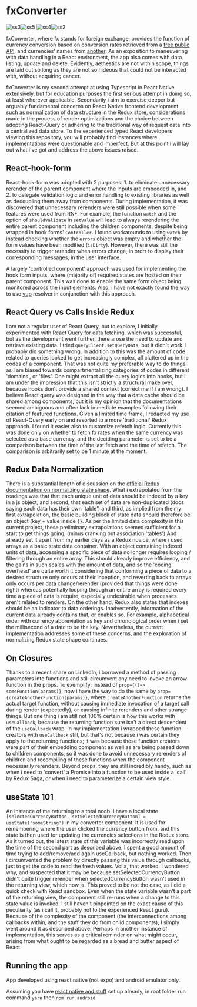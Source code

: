 # fxConverter

![ss3](https://i.postimg.cc/ZRTTbk1f/Screenshot-1641862445.png)![ss5](https://i.postimg.cc/50KvMm6R/Screenshot-1641864855.png)
![ss4](https://i.postimg.cc/g0bz7L4b/Screenshot-1641862375.png)![ss2](https://i.postimg.cc/8CdpgknJ/Screenshot-1641862389.png)


fxConverter, where fx stands for foreign exchange, provides the function of currency conversion based on conversion rates retrieved from a [free public API](https://freecurrencyapi.net/), and currencies' names from [another](https://openexchangerates.org/api/currencies.json). As an exposition to maneuvering with data handling in a React environment, the app also comes with data listing, update and delete. Evidently, aethestics are not within scope, things are laid out so long as they are not so hideous that could not be interacted with, without acquiring cancer.

fxConverter is my second attempt at using Typescript in React Native extensively, but for education purposes the first serious attempt in doing so, at least wherever applicable. Secondarily i aim to exercise deeper but arguably fundamental concerns on React Native frontend development such as normalization of data structure in the Redux store, considerations made in the process of render optimizations and the choice between adopting React-Query or adhering to the traditional way of request data into a centralized data store. To the experienced typed React developers viewing this repository, you will probably find instances where implementations were questionable and imperfect. But at this point i will lay out what i've got and address the above issues raised. 

## React-hook-form

React-hook-form was adopted with 2 purposes: 1. to eliminate unnecessary rerender of the paremt component where the inputs are embedded in, and 2. to delegate validation logic and error handling to existing libraries as well as decoupling them away from components. During implementation, it was discovered that unnecessary rerenders were still possible when some features were used from RNF. For example, the function `watch` and the option of `shouldValidate` in `setValue` will lead to always rerendering the entire parent component including the children components, despite being wrapped in hook forms' `Controller`. I found workarounds to using `watch` by instead checking whether the `errors` object was empty and whether the form values have been modified (`isDirty`). However, there was still the necessity to trigger rerender when errors change, in ordrr to display their corresponding messages, in the user interface.

A largely 'controlled component' approach was used for implementing the hook form inputs, where (majority of) required states are hosted on their parent component. This was done to enable the same form object being monitored across the input elements. Also, i have not exactly found the way to use [yup](https://www.npmjs.com/package/yup) resolver in conjunction with this approach.

## React Query vs Calls Inside Redux

I am not a regular user of React Query, but to explore, I initially experimented with React Query for data fetching, which was successful, but as the development went further, there arose the need to update and retrieve existing data. I tried `queryClient.setQueryData`, but it didn't work. I probably did something wrong. In addition to this was the amount of code related to queries looked to get increasingly complex, all cluttered up in the codes of a component. That was not quite my preferable way to do things as I am biased towards compartmentalizing categories of codes in different 'domains', or 'files'. One might extract all the query logics into hooks, but i am under the impression that this isn't strictly a structural make over, because hooks don't provide a shared context (correct me if i am wrong). I believe React query was designed in the way that a data cache should be shared among components, but it is my opinion that the documentations seemed ambiguous and often lack immediate examples following their citation of featured functions. Given a limited time frame, I redacted my use of React-Query early on and resorted to a more 'traditional' Redux approach. I found it easier also to customize refetch logic. Currently this was done only on whether to fetch fx rates when the same currency was selected as a base currency, and the deciding parameter is set to be a comparison between the time of the last fetch and the time of refetch. The comparison is arbitrarily set to be 1 minute at the moment.

## Redux Data Normalization

There is a substantial length of discussion on the [official Redux documentation on normalizing state shape](https://redux.js.org/usage/structuring-reducers/normalizing-state-shape). What i extrapolated from the readings was that that each unique unit of data should be indexed by a key in a js object, and second, that each set of data are non-duplicated (docs saying each data has their own 'table') and third, as implied from the my first extrapolation, the basic building block of state data should therefore be an object (key + value inside `{}`. As per the limited data complexity in this current project, these preliminary extrapolations seemed sufficient for a start to get things going, (minus cranking out association 'tables') And already set it apart from my earlier days as a Redux novice, where i used arrays as a basic state data container. With an object containing indexed units of data, accessing a specific piece of data no longer requires looping / filtering through an entire array. This should already improve efficiency, and the gains in such scales with the amount of data, and so the 'coding overhead' are quite worth it considering that conforming a piece of data to a desired structure only occurs at their inception, and reverting back to arrays only occurs per data change/rerender (provided that things were done right) whereas potentially looping through an entire array is required every time a piece of data is require, especially undesirable when processes aren't related to renders. On the other hand, Redux also states that indexes should be an indicator to data orderings. Inadvertently, information of the current data already contains that, or enables so. For example, alphabetical order with currency abbreviation as key and chronological order when i set the millisecond of a date to be the key. Nevertheless, the current implementation addresses some of these concerns, and the exploration of normalizing Redux state shape continues.

## On Closures

Thanks to a recent share on LinkedIn, i borrowed a method of passing parameters into functions and still circumvent any need to invoke an arrow function in the props. To exemplify: instead of `prop={()=> someFunction(params)}`, now i have the way to do the same by `prop={createAnotherFunction(params)}`, where `createAnotherFunction` returns the actual target function, without causing immediate invocation of a target call during render (expectedly), or causing infinite rerenders and other strange things. But one thing i am still not 100% certain is how this works with `useCallback`, because the returning function sure isn't a direct descendent of the `useCallback` wrap. In my implementation i wrapped these function creators with `useCallback` still, but that's not because i was certain they apply to the returning functions; it was because these function creators were part of their embedding component as well as are being passed down to children components, so it was done to avoid unnecessary rerenders of children and recompiling of these functions when the component necessarily rerenders. Beyond props, they are still incredibly handy, such as when i need to 'convert' a Promise into a function to be used inside a 'call' by Redux Saga, or when i need to parameterize a certain view style.

## useState 101

An instance of me returning to a total noob. I have a local state `[selectedCurrencyButton, setSelectedCurrencyButton] = useState('someString')` in my converter component. It is used for remembering where the user clicked the currency button from, and this state is then used for updating the currencies selections in the Redux store. As it turned out, the latest state of this variable was incorrectly read upon the time of the second part as described above. I spent a good amount of time trying to add/remove/add again useCallback, but nothing worked. Then i circumvented the problem by directly passing this value through callbacks, just to get the code to read the fresh values. Voila, that worked. I wondered why, and suspected that it may be because setSelectedCurrencyButton didn't quite trigger rerender when selectedCurrencyButton wasn't used in the returning view, which now is. This proved to be not the case, as i did a quick check with React sandbox. Even when the state variable wasn't a part of the returning view, the component still re-runs when a change to this state value is invoked. I still haven't pinpointed on the exact cause of this peculiarity (as i call it, probably not to the experienced React guru). Because of the complexity of the component (the interconnections among callbacks within, and the stuff they do from child components), I simply went around it as described above. Perhaps in another instance of implementation, this serves as a critical reminder on what might occur, arising from what ought to be regarded as a bread and butter aspect of React.

## Running the app

App developed using react native (not expo) and android emulator only.

Assuming you have [react native and stuff](https://reactnative.dev/docs/environment-setup) set up already, in root folder run command `yarn` then `npm run android`
